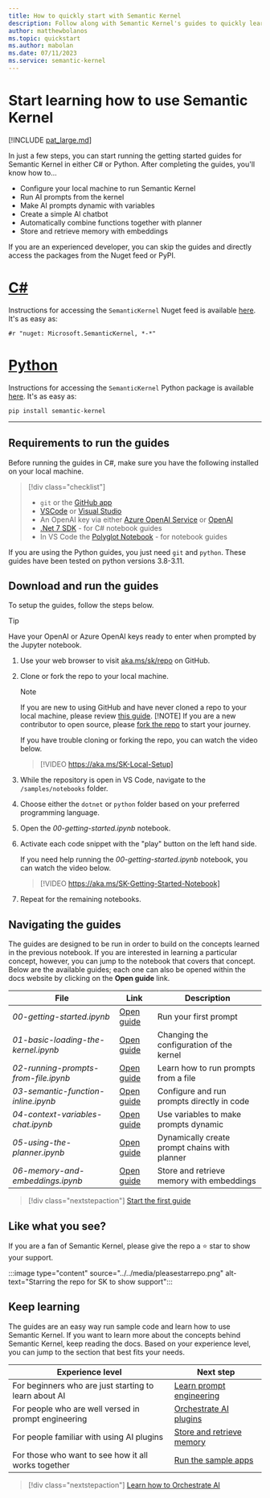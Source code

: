 ```yaml
---
title: How to quickly start with Semantic Kernel
description: Follow along with Semantic Kernel's guides to quickly learn how to use the SDK.
author: matthewbolanos
ms.topic: quickstart
ms.author: mabolan
ms.date: 07/11/2023
ms.service: semantic-kernel
---
```

# Start learning how to use Semantic Kernel

[!INCLUDE [pat_large.md](../../includes/pat_large.md)]

In just a few steps, you can start running  the getting started guides for Semantic Kernel in either C# or Python. After completing the guides, you'll know how to...
- Configure your local machine to run Semantic Kernel
- Run AI prompts from the kernel
- Make AI prompts dynamic with variables
- Create a simple AI chatbot
- Automatically combine functions together with planner
- Store and retrieve memory with embeddings


If you are an experienced developer, you can skip the guides and directly access the packages from the Nuget feed or PyPI.

# [C#](#tab/Csharp)

Instructions for accessing the `SemanticKernel` Nuget feed is available [here](https://www.nuget.org/packages/Microsoft.SemanticKernel/). It's as easy as:

```Nuget
#r "nuget: Microsoft.SemanticKernel, *-*"
```

# [Python](#tab/python)

Instructions for accessing the `SemanticKernel` Python package is available [here](https://pypi.org/project/semantic-kernel/). It's as easy as:

```PyPI
pip install semantic-kernel
```

---



## Requirements to run the guides
Before running the guides in C#, make sure you have the following installed on your local machine.

> [!div class="checklist"]
> * `git` or the [GitHub app](https://desktop.github.com/) 
> * [VSCode](https://code.visualstudio.com/Download) or [Visual Studio](https://visualstudio.microsoft.com/downloads/) 
> * An OpenAI key via either [Azure OpenAI Service](/azure/cognitive-services/openai/quickstart?pivots=programming-language-studio) or [OpenAI](https://openai.com/api/)
> * [.Net 7 SDK](https://dotnet.microsoft.com/download) - for C# notebook guides
> * In VS Code the [Polyglot Notebook](https://marketplace.visualstudio.com/items?itemName=ms-dotnettools.dotnet-interactive-vscode) - for notebook guides

If you are using the Python guides, you just need `git` and `python`. These guides have been tested on python versions 3.8-3.11.

## Download and run the guides
To setup the guides, follow the steps below.

> [!TIP]
> Have your OpenAI or Azure OpenAI keys ready to enter when prompted by the Jupyter notebook.


1. Use your web browser to visit [aka.ms/sk/repo](https://github.com/microsoft/semantic-kernel) on GitHub. 

2. Clone or fork the repo to your local machine.

   > [!NOTE]
   > If you are new to using GitHub and have never cloned a repo to your local machine, please review [this guide](https://docs.github.com/repositories/creating-and-managing-repositories/cloning-a-repository).
   > [!NOTE]
   > If you are a new contributor to open source, please [fork the repo](https://docs.github.com/en/get-started/quickstart/contributing-to-projects) to start your journey.

   If you have trouble cloning or forking the repo, you can watch the video below.
   > [!VIDEO https://aka.ms/SK-Local-Setup]

3. While the repository is open in VS Code, navigate to the `/samples/notebooks` folder.

4. Choose either the `dotnet` or `python` folder based on your preferred programming language.

5. Open the _00-getting-started.ipynb_ notebook.
6. Activate each code snippet with the "play" button on the left hand side.

   If you need help running the _00-getting-started.ipynb_ notebook, you can watch the video below.
   > [!VIDEO https://aka.ms/SK-Getting-Started-Notebook] 

7. Repeat for the remaining notebooks.
    

## Navigating the guides
The guides are designed to be run in order to build on the concepts learned in the previous notebook. If you are interested in learning a particular concept, however, you can jump to the notebook that covers that concept. Below are the available guides; each one can also be opened within the docs website by clicking on the **Open guide** link.


| File | Link | Description |
| --- | --- | --- |
| _00-getting-started.ipynb_| [Open guide](./getting-started.md) | Run your first prompt  |
| _01-basic-loading-the-kernel.ipynb_ | [Open guide](./loading-the-kernel.md) | Changing the configuration of the kernel |
| _02-running-prompts-from-file.ipynb_ |  [Open guide](./running-prompts-from-files.md) | Learn how to run prompts from a file |
| _03-semantic-function-inline.ipynb_ | [Open guide](./semantic-function-inline.md) | Configure and run prompts directly in code | 
| _04-context-variables-chat.ipynb_ | [Open guide](./context-variables-chat.md) | Use variables to make prompts dynamic |
| _05-using-the-planner.ipynb_ | [Open guide](./using-the-planner.md) | Dynamically create prompt chains with planner |
| _06-memory-and-embeddings.ipynb_ | [Open guide](./memory-and-embeddings.md) | Store and retrieve memory with embeddings |


> [!div class="nextstepaction"]
> [Start the first guide](./getting-started.md)


## Like what you see?
If you are a fan of Semantic Kernel, please give the repo a ⭐️ star to show your support. 

:::image type="content" source="../../media/pleasestarrepo.png" alt-text="Starring the repo for SK to show support":::

## Keep learning
The guides are an easy way run sample code and learn how to use Semantic Kernel. If you want to learn more about the concepts behind Semantic Kernel, keep reading the docs. Based on your experience level, you can jump to the section that best fits your needs.

| Experience level     | Next step     |
|--------------|-----------|
| For beginners who are just starting to learn about AI | [Learn prompt engineering](../../prompt-engineering/index.md) |
| For people who are well versed in prompt engineering | [Orchestrate AI plugins](../../ai-orchestration/index.md) |
| For people familiar with using AI plugins |  [Store and retrieve memory ](../../memories/index.md) |
| For those who want to see how it all works together |  [Run the sample apps](../../samples-and-solutions/index.md) |


> [!div class="nextstepaction"]
> [Learn how to Orchestrate AI](../../ai-orchestration/index.md)
